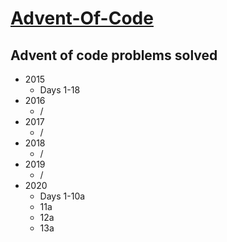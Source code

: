 # [Advent-Of-Code](adventofcode.com)

## Advent of code problems solved
* 2015
    * Days 1-18
* 2016
    * /
* 2017
    * /
* 2018
    * /
* 2019
    * /
* 2020
    * Days 1-10a
    * 11a
    * 12a
    * 13a
